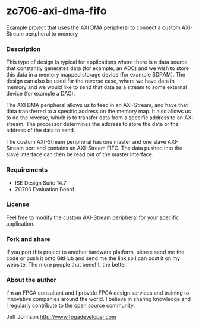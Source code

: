 zc706-axi-dma-fifo
==================

Example project that uses the AXI DMA peripheral to connect a custom AXI-Stream peripheral to memory

### Description

This type of design is typical for applications where there is a data source that constantly generates
data (for example, an ADC) and we wish to store this data in a memory mapped storage device (for example
SDRAM). The design can also be used for the reverse case, where we have data in memory and we would like
to send that data as a stream to some external device (for example a DAC).

The AXI DMA peripheral allows us to feed in an AXI-Stream, and have that data transferred to a
specific address on the memory map. It also allows us to do the reverse, which is to transfer data from
a specific address to an AXI stream. The processor determines the address to store the data or the
address of the data to send.

The custom AXI-Stream peripheral has one master and one slave AXI-Stream port and contains an AXI-Stream
FIFO. The data pushed into the slave interface can then be read out of the master interface.

### Requirements

* ISE Design Suite 14.7
* ZC706 Evaluation Board

### License

Feel free to modify the custom AXI-Stream peripheral for your specific application.

### Fork and share

If you port this project to another hardware platform, please send me the
code or push it onto GitHub and send me the link so I can post it on my
website. The more people that benefit, the better.

### About the author

I'm an FPGA consultant and I provide FPGA design services and training to
innovative companies around the world. I believe in sharing knowledge and
I regularly contribute to the open source community.

Jeff Johnson
http://www.fpgadeveloper.com